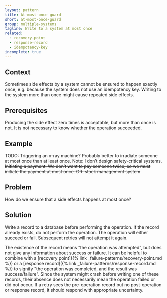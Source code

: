 ```yaml
---
layout: pattern
title: At-most-once guard
short: at-most-once-guard
group: multiple-systems
tagline: Write to a system at most once
related:
  - recovery-point
  - response-record
  - idempotency-key
incomplete: true
---
```


## Context

Sometimes side effects by a system cannot be ensured to happen exactly once, e.g. because the system does not use an idempotency key. Writing to the system more than once might cause repeated side effects.

## Prerequisites

Producing the side effect zero times is acceptable, but more than once is not. It is not necessary to know whether the operation succeeded.

## Example

TODO: Triggering an x-ray machine? Probably better to irradiate someone at most once than at least once. Note: I don’t design safety-critical systems. ~~Initiating a payment. We don’t want to pay someone twice, so we must initiate the payment at most once.
OR: stock management system~~

## Problem

How do we ensure that a side effects happens at most once?

## Solution

Write a record to a database before performing the operation. If the record already exists, do not perform the operation. The operation will either succeed or fail. Subsequent retries will not attempt it again.

The existence of the record means “the operation was attempted”, but does not give any information about success or failure. It can be helpful to combine with a [recovery point]({% link _failure-patterns/recovery-point.md %}) or a [response record]({% link _failure-patterns/response-record.md %}) to signify "the operation was completed, and the result was success/failure". Since the system might crash before writing one of these records, their absence does not necessarily mean the operation failed or did not occur. If a retry sees the pre-operation record but no post-operation or response record, it should respond with appropriate uncertainty.
